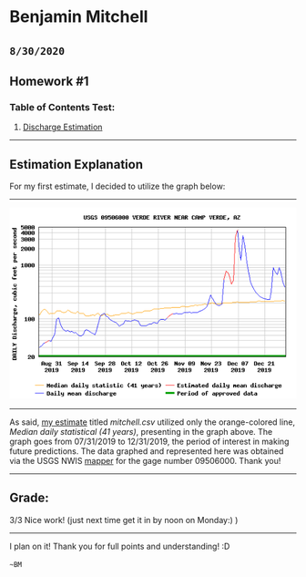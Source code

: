 # Benjamin Mitchell
## `8/30/2020`
## Homework #1

### Table of Contents Test:
1. [ Discharge Estimation](#est)

___
<a name="est"></a>
## Estimation Explanation

For my first estimate, I decided to utilize the graph below:
___
![graph1](../assignment_1/graphs/USGS.09506000.5707.00060.00003.20190824.20191231.log.0.p50.gif "Discharge for gage# 09506000, 07/31/2019 to 12/31/2019")
___
As said, [my estimate](https://github.com/HAS-Tools-Fall2020/forecasting/blob/master/forecast_entries/mitchell.csv) titled *mitchell.csv* utilized only the orange-colored line, *Median daily statistical (41 years)*, presenting in the graph above.  The graph goes from 07/31/2019 to 12/31/2019, the period of interest in making future predictions.  The data graphed and represented here was obtained via the USGS NWIS [mapper](https://maps.waterdata.usgs.gov/mapper/) for the gage number 09506000.  Thank you!
___
## Grade:
3/3 Nice work! (just next time get it in by noon on Monday:) )
___
I plan on it! Thank you for full points and understanding! :D

`~BM`
